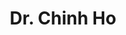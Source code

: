 ---
title: "Dr. Chinh Ho"
draft: false


# page title background image
bg_image: "images/backgrounds/page-title.jpg"
# meta description
description : ""
# teacher portrait
image: "images/team/dr-chinh-ho.jpg"
# course
courseCategory: "University of Sydney Business School"
course: "Senior Lecturer, Institute of Transport and Logistics Studies"
#course: "Senior Lecturer, Institute of Transport and Logistics Studies, the University of Sydney Business School"

# biography
bio: "</br>
Chinh Ho is a Senior Lecturer in Geographical Information System and Spatial Logistics with expertise in spatial analytics and demand modelling using Big Data. His research expertise includes intelligent mobility, spatial analysis of big data, and emerging transport technologies. His research portfolio includes 50+ journal articles, one book and two software packages widely used for research and policy making."
# interest
# interest: [""]

# type
type: "teacher"

weight: 2
---